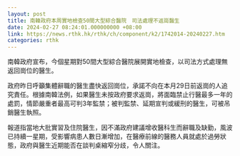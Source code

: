 ```yaml
---
layout: post
title: 南韓政府本周實地檢查50間大型綜合醫院　司法處理不返崗醫生
date: 2024-02-27 08:24:01.000000000 +08:00
link: https://news.rthk.hk/rthk/ch/component/k2/1742014-20240227.htm
categories: rthk
---
```


南韓政府宣布，今個星期對50間大型綜合醫院展開實地檢查，以司法方式處理無返回崗位的醫生。

政府昨日呼籲集體辭職的醫生盡快返回崗位，承諾不向在本月29日前返崗的人追究責任。根據南韓法例，如果醫生未按政府要求返崗，將面臨禁止行醫最多一年的處罰，情節嚴重者最高可判3年監禁；被判監禁、延期宣判或緩刑的醫生，可被吊銷醫生執照。

報道指當地大批實習及住院醫生，因不滿政府建議增收醫科生而辭職及缺勤，風波已持續一星期，受影響病患人數日漸增加，在醫療前線的醫務人員就處於過勞狀態，政府與醫生近期能否在談判桌縮窄分歧，令人關注。
